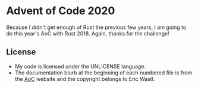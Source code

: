 Advent of Code 2020
===================

Because I didn't get enough of Rust the previous few years, I am going to do
this year's AoC with Rust 2018. Again, thanks for the challenge!

## License

- My code is licensed under the UNLICENSE language.
- The documentation blurb at the beginning of each numbered file is from the
  [AoC](http://adventofcode.com) website and the copyright belongs to Eric Wastl.

